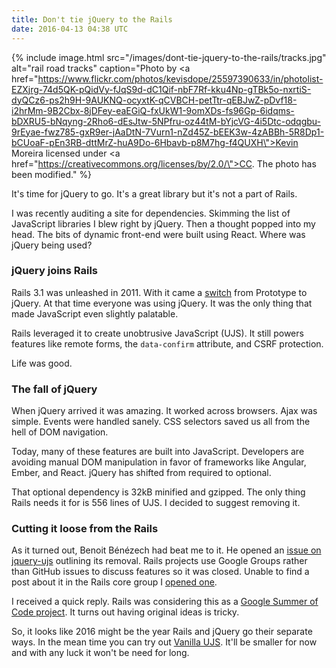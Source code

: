```yaml
---
title: Don't tie jQuery to the Rails
date: 2016-04-13 04:38 UTC
---
```


{% include image.html src="/images/dont-tie-jquery-to-the-rails/tracks.jpg" alt="rail road tracks" caption="Photo by <a href=\"https://www.flickr.com/photos/kevisdope/25597390633/in/photolist-EZXjrg-74d5QK-pQidVy-fJqS9d-dC1Qif-nbF7Rf-kku4Np-gTBk5o-nxrtiS-dyQCz6-ps2h9H-9AUKNQ-ocyxtK-qCVBCH-petTtr-qEBJwZ-pDvf18-i2hrMm-9B2Cbx-8jDFey-eaEGiQ-fxUkW1-9omXDs-fs96Gp-6idqms-bDXRU5-bNqyng-2Rho6-dEsJtw-5NPfru-oz44tM-bYjcVG-4i5Dtc-odqgbu-9rEyae-fwz785-gxR9er-jAaDtN-7Vurn1-nZd45Z-bEEK3w-4zABBh-5R8Dp1-bCUoaF-pEn3RB-dttMrZ-huA9Do-6Hbavb-p8M7hg-f4QUXH\">Kevin Moreira</a> licensed under <a href=\"https://creativecommons.org/licenses/by/2.0/\">CC</a>. The photo has been modified." %}

It's time for jQuery to go.
It's a great library but it's not a part of Rails.

I was recently auditing a site for dependencies.
Skimming the list of JavaScript libraries I blew right by jQuery.
Then a thought popped into my head.
The bits of dynamic front-end were built using React.
Where was jQuery being used?

<!--more-->

### jQuery joins Rails

Rails 3.1 was unleashed in 2011.
With it came a [switch] from Prototype to jQuery.
At that time everyone was using jQuery.
It was the only thing that made JavaScript even slightly palatable.

Rails leveraged it to create unobtrusive JavaScript (UJS).
It still powers features like remote forms, the `data-confirm` attribute, and CSRF protection.

Life was good.

### The fall of jQuery

When jQuery arrived it was amazing.
It worked across browsers.
Ajax was simple.
Events were handled sanely.
CSS selectors saved us all from the hell of DOM navigation.

Today, many of these features are built into JavaScript.
Developers are avoiding manual DOM manipulation in favor of frameworks like Angular, Ember, and React.
jQuery has shifted from required to optional.

That optional dependency is 32kB minified and gzipped.
The only thing Rails needs it for is 556 lines of UJS.
I decided to suggest removing it.

### Cutting it loose from the Rails

As it turned out, Benoit Bénézech had beat me to it.
He opened an [issue on jquery-ujs] outlining its removal.
Rails projects use Google Groups rather than GitHub issues to discuss features so it was closed.
Unable to find a post about it in the Rails core group I [opened one].

I received a quick reply.
Rails was considering this as a [Google Summer of Code project].
It turns out having original ideas is tricky.

So, it looks like 2016 might be the year Rails and jQuery go their separate ways.
In the mean time you can try out [Vanilla UJS].
It'll be smaller for now and with any luck it won't be need for long.

[switch]: http://weblog.rubyonrails.org/2011/5/22/rails-3-1-release-candidate/
[issue on jquery-ujs]: https://github.com/rails/jquery-ujs/issues/447
[opened one]: https://groups.google.com/forum/#!topic/rubyonrails-core/CacR1mkVmcI
[Google Summer of Code project]: https://github.com/railsgsoc/ideas/wiki/2016-Ideas#implement-ujs-using-native-javascript
[Vanilla UJS]: https://github.com/Ximik/vanilla-ujs
